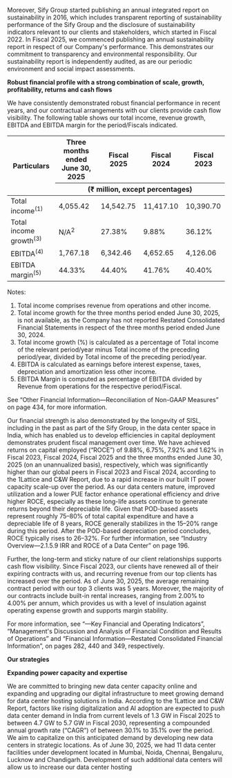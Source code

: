 Moreover, Sify Group started publishing an annual integrated report on sustainability in 2016, which includes transparent reporting of sustainability performance of the Sify Group and the disclosure of sustainability indicators relevant to our clients and stakeholders, which started in Fiscal 2022. In Fiscal 2025, we commenced publishing an annual sustainability report in respect of our Company's performance. This demonstrates our commitment to transparency and environmental responsibility. Our sustainability report is independently audited, as are our periodic environment and social impact assessments.

**Robust financial profile with a strong combination of scale, growth, profitability, returns and cash flows**

We have consistently demonstrated robust financial performance in recent years, and our contractual arrangements with our clients provide cash flow visibility. The following table shows our total income, revenue growth, EBITDA and EBITDA margin for the period/Fiscals indicated.

<table><thead><tr><th rowspan="2">Particulars</th><th>Three months ended<br/>June 30, 2025</th><th>Fiscal 2025</th><th>Fiscal 2024</th><th>Fiscal 2023</th></tr><tr><th colspan="4">(₹ million, except percentages)</th></tr></thead><tbody><tr><td>Total income<sup>(1)</sup></td><td>4,055.42</td><td>14,542.75</td><td>11,417.10</td><td>10,390.70</td></tr><tr><td>Total income growth<sup>(3)</sup></td><td>N/A<sup>2</sup></td><td>27.38%</td><td>9.88%</td><td>36.12%</td></tr><tr><td>EBITDA<sup>(4)</sup></td><td>1,767.18</td><td>6,342.46</td><td>4,652.65</td><td>4,126.06</td></tr><tr><td>EBITDA margin<sup>(5)</sup></td><td>44.33%</td><td>44.40%</td><td>41.76%</td><td>40.40%</td></tr></tbody></table>

Notes:

1. Total income comprises revenue from operations and other income.
2. Total income growth for the three months period ended June 30, 2025, is not available, as the Company has not reported Restated Consolidated Financial Statements in respect of the three months period ended June 30, 2024.
3. Total income growth (%) is calculated as a percentage of Total income of the relevant period/year minus Total income of the preceding period/year, divided by Total income of the preceding period/year.
4. EBITDA is calculated as earnings before interest expense, taxes, depreciation and amortization less other income.
5. EBITDA Margin is computed as percentage of EBITDA divided by Revenue from operations for the respective period/Fiscal.

See “Other Financial Information—Reconciliation of Non-GAAP Measures” on page 434, for more information.

Our financial strength is also demonstrated by the longevity of SISL, including in the past as part of the Sify Group, in the data center space in India, which has enabled us to develop efficiencies in capital deployment demonstrates prudent fiscal management over time. We have achieved returns on capital employed (“ROCE”) of 9.88%, 6.75%, 7.92% and 1.62% in Fiscal 2023, Fiscal 2024, Fiscal 2025 and the three months ended June 30, 2025 (on an unannualized basis), respectively, which was significantly higher than our global peers in Fiscal 2023 and Fiscal 2024, according to the 1Lattice and C&W Report, due to a rapid increase in our built IT power capacity scale-up over the period. As our data centers mature, improved utilization and a lower PUE factor enhance operational efficiency and drive higher ROCE, especially as these long-life assets continue to generate returns beyond their depreciable life. Given that POD-based assets represent roughly 75–80% of total capital expenditure and have a depreciable life of 8 years, ROCE generally stabilizes in the 15–20% range during this period. After the POD-based depreciation period concludes, ROCE typically rises to 26–32%. For further information, see “Industry Overview—2.1.5.9 IRR and ROCE of a Data Center” on page 196.

Further, the long-term and sticky nature of our client relationships supports cash flow visibility. Since Fiscal 2023, our clients have renewed all of their expiring contracts with us, and recurring revenue from our top clients has increased over the period. As of June 30, 2025, the average remaining contract period with our top 3 clients was 5 years. Moreover, the majority of our contracts include built-in rental increases, ranging from 2.00% to 4.00% per annum, which provides us with a level of insulation against operating expense growth and supports margin stability.

For more information, see “—Key Financial and Operating Indicators”, “Management's Discussion and Analysis of Financial Condition and Results of Operations” and “Financial Information—Restated Consolidated Financial Information”, on pages 282, 440 and 349, respectively.

**Our strategies**

**Expanding power capacity and expertise**

We are committed to bringing new data center capacity online and expanding and upgrading our digital infrastructure to meet growing demand for data center hosting solutions in India. According to the 1Lattice and C&W Report, factors like rising digitalization and AI adoption are expected to push data center demand in India from current levels of 1.3 GW in Fiscal 2025 to between 4.7 GW to 5.7 GW in Fiscal 2030, representing a compounded annual growth rate (“CAGR”) of between 30.1% to 35.1% over the period. We aim to capitalize on this anticipated demand by developing new data centers in strategic locations. As of June 30, 2025, we had 11 data center facilities under development located in Mumbai, Noida, Chennai, Bengaluru, Lucknow and Chandigarh. Development of such additional data centers will allow us to increase our data center hosting